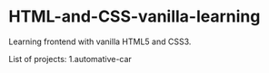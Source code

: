 # HTML-and-CSS-vanilla-learning
Learning frontend with vanilla HTML5 and CSS3.

List of projects:
1.automative-car
